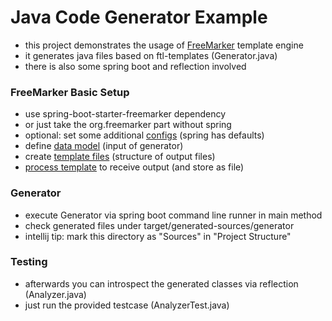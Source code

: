 
# Java Code Generator Example

- this project demonstrates the usage of 
  [FreeMarker](https://freemarker.apache.org/) template engine
- it generates java files based on ftl-templates (Generator.java)
- there is also some spring boot and reflection involved

### FreeMarker Basic Setup

- use spring-boot-starter-freemarker dependency
- or just take the org.freemarker part without spring
- optional: set some additional [configs](https://freemarker.apache.org/docs/pgui_config.html) 
  (spring has defaults)
- define 
  [data model](https://freemarker.apache.org/docs/pgui_quickstart_createdatamodel.html) 
  (input of generator)
- create 
  [template files](https://freemarker.apache.org/docs/dgui_template_overallstructure.html) 
  (structure of output files)
- [process template](https://freemarker.apache.org/docs/pgui_quickstart_merge.html)
  to receive output (and store as file)

### Generator

- execute Generator via spring boot command line runner in main method
- check generated files under target/generated-sources/generator
- intellij tip: mark this directory as "Sources" in "Project Structure"

### Testing

- afterwards you can introspect the generated classes via reflection (Analyzer.java)
- just run the provided testcase (AnalyzerTest.java)